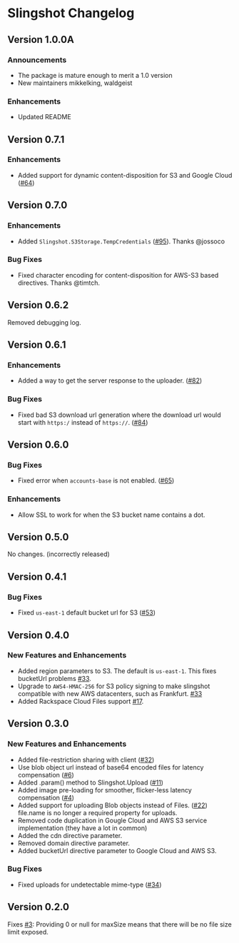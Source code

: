 # Slingshot Changelog

## Version 1.0.0A

### Announcements

- The package is mature enough to merit a 1.0 version
- New maintainers mikkelking, waldgeist

### Enhancements

- Updated README

## Version 0.7.1

### Enhancements

- Added support for dynamic content-disposition for S3 and Google Cloud ([#64](https://github.com/CulturalMe/meteor-slingshot/issues/64))

## Version 0.7.0

### Enhancements

- Added `Slingshot.S3Storage.TempCredentials` ([#95](https://github.com/CulturalMe/meteor-slingshot/issues/95)). Thanks @jossoco

### Bug Fixes

- Fixed character encoding for content-disposition for AWS-S3 based directives. Thanks @timtch.

## Version 0.6.2

Removed debugging log.

## Version 0.6.1

### Enhancements

- Added a way to get the server response to the uploader. ([#82](https://github.com/CulturalMe/meteor-slingshot/issues/82))

### Bug Fixes

- Fixed bad S3 download url generation where the download url would start with `https:/` instead of `https://`. ([#84](https://github.com/CulturalMe/meteor-slingshot/issues/84))

## Version 0.6.0

### Bug Fixes

- Fixed error when `accounts-base` is not enabled. ([#65](https://github.com/CulturalMe/meteor-slingshot/issues/65))

### Enhancements

- Allow SSL to work for when the S3 bucket name contains a dot.

## Version 0.5.0

No changes. (incorrectly released)

## Version 0.4.1

### Bug Fixes

- Fixed `us-east-1` default bucket url for S3 ([#53](https://github.com/CulturalMe/meteor-slingshot/issues/53))

## Version 0.4.0

### New Features and Enhancements

- Added region parameters to S3. The default is `us-east-1`. This fixes bucketUrl problems [#33](https://github.com/CulturalMe/meteor-slingshot/issues/33).
- Upgrade to `AWS4-HMAC-256` for S3 policy signing to make slingshot compatible with new AWS datacenters, such as Frankfurt. [#33](https://github.com/CulturalMe/meteor-slingshot/issues/33)
- Added Rackspace Cloud Files support [#17](https://github.com/CulturalMe/meteor-slingshot/issues/17).

## Version 0.3.0

### New Features and Enhancements

- Added file-restriction sharing with client ([#32](https://github.com/CulturalMe/meteor-slingshot/issues/32))
- Use blob object url instead of base64 encoded files for latency compensation ([#6](https://github.com/CulturalMe/meteor-slingshot/issues/6))
- Added .param() method to Slingshot.Upload ([#11](https://github.com/CulturalMe/meteor-slingshot/issues/6))
- Added image pre-loading for smoother, flicker-less latency compensation ([#4](https://github.com/CulturalMe/meteor-slingshot/issues/4))
- Added support for uploading Blob objects instead of Files. ([#22](https://github.com/CulturalMe/meteor-slingshot/issues/22)) file.name is no longer a required property for uploads.
- Removed code duplication in Gougle Cloud and AWS S3 service implementation (they have a lot in common)
- Added the cdn directive parameter.
- Removed domain directive parameter.
- Added bucketUrl directive parameter to Google Cloud and AWS S3.

### Bug Fixes

- Fixed uploads for undetectable mime-type ([#34](https://github.com/CulturalMe/meteor-slingshot/issues/34))

## Version 0.2.0

Fixes [#3](https://github.com/CulturalMe/meteor-slingshot/issues/3): Providing 0 or null for maxSize means that there will be no file size limit exposed.

